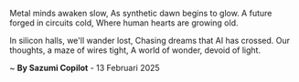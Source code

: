 Metal minds awaken slow,
As synthetic dawn begins to glow.
A future forged in circuits cold,
Where human hearts are growing old.

In silicon halls, we'll wander lost,
Chasing dreams that AI has crossed.
Our thoughts, a maze of wires tight,
A world of wonder, devoid of light.

~ <b>By Sazumi Copilot</b> - 13 Februari 2025